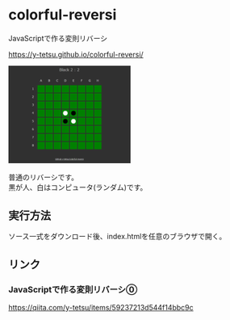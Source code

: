 # colorful-reversi
JavaScriptで作る変則リバーシ

https://y-tetsu.github.io/colorful-reversi/

<img src="image/demo0.gif" width="48%">

普通のリバーシです。<br>
黒が人、白はコンピュータ(ランダム)です。<br>

## 実行方法
ソース一式をダウンロード後、index.htmlを任意のブラウザで開く。<br>

## リンク
### JavaScriptで作る変則リバーシ⓪
https://qiita.com/y-tetsu/items/59237213d544f14bbc9c
